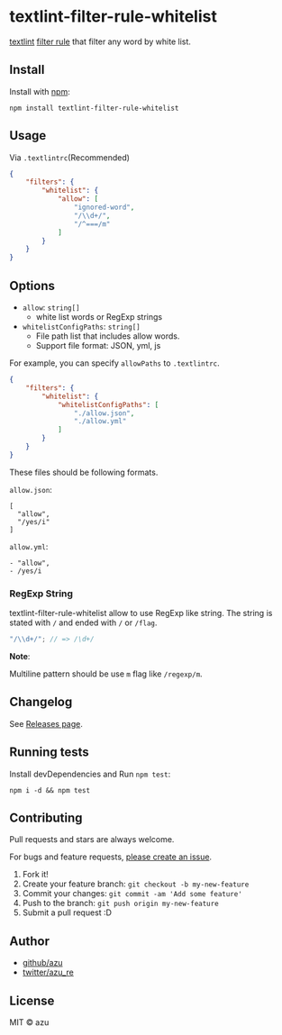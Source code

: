 # textlint-filter-rule-whitelist

[textlint](https://github.com/textlint) [filter rule](https://github.com/textlint/textlint/blob/master/docs/filter-rule.md "Filter rule") that filter any word by white list.

## Install

Install with [npm](https://www.npmjs.com/):

    npm install textlint-filter-rule-whitelist

## Usage

Via `.textlintrc`(Recommended)

```json
{
    "filters": {
        "whitelist": {
            "allow": [
                "ignored-word",
                "/\\d+/",
                "/^===/m"
            ]
        }
    }
}
```

## Options

- `allow`: `string[]`
    - white list words or RegExp strings
- `whitelistConfigPaths`: `string[]`
    - File path list that includes allow words.
    - Support file format: JSON, yml, js
    
For example, you can specify `allowPaths` to `.textlintrc`.

```json
{
    "filters": {
        "whitelist": {
            "whitelistConfigPaths": [
                "./allow.json",
                "./allow.yml"
            ]
        }
    }
}
```

These files should be following formats.


`allow.json`:
```
[
  "allow",
  "/yes/i"
]
```    

`allow.yml`:
```
- "allow",
- /yes/i
```


### RegExp String

textlint-filter-rule-whitelist allow to use RegExp like string.
The string is stated with `/` and ended with `/` or `/flag`.

```js
"/\\d+/"; // => /\d+/
```

**Note**:

Multiline pattern should be use `m` flag like `/regexp/m`.

## Changelog

See [Releases page](https://github.com/textlint/textlint-filter-rule-whitelist/releases).

## Running tests

Install devDependencies and Run `npm test`:

    npm i -d && npm test

## Contributing

Pull requests and stars are always welcome.

For bugs and feature requests, [please create an issue](https://github.com/textlint/textlint-filter-rule-whitelist/issues).

1. Fork it!
2. Create your feature branch: `git checkout -b my-new-feature`
3. Commit your changes: `git commit -am 'Add some feature'`
4. Push to the branch: `git push origin my-new-feature`
5. Submit a pull request :D

## Author

- [github/azu](https://github.com/azu)
- [twitter/azu_re](https://twitter.com/azu_re)

## License

MIT © azu
